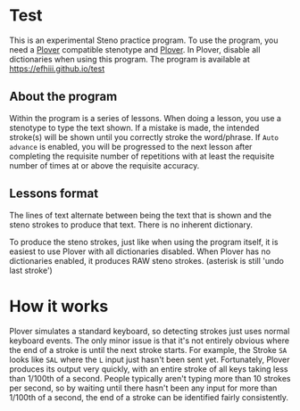 # Test

This is an experimental Steno practice program. To use the program, you need a [Plover](https://www.openstenoproject.org/plover/) compatible stenotype and [Plover](https://www.openstenoproject.org/plover/). In Plover, disable all dictionaries when using this program. The program is available at <https://efhiii.github.io/test>

## About the program

Within the program is a series of lessons. When doing a lesson, you use a stenotype to type the text shown. If a mistake is made, the intended stroke(s) will be shown until you correctly stroke the word/phrase. If `Auto advance` is enabled, you will be progressed to the next lesson after completing the requisite number of repetitions with at least the requisite number of times at or above the requisite accuracy.

## Lessons format

The lines of text alternate between being the text that is shown and the steno strokes to produce that text. There is no inherent dictionary.

To produce the steno strokes, just like when using the program itself, it is easiest to use Plover with all dictionaries disabled. When Plover has no dictionaries enabled, it produces RAW steno strokes. (asterisk is still 'undo last stroke')

# How it works

Plover simulates a standard keyboard, so detecting strokes just uses normal keyboard events. The only minor issue is that it's not entirely obvious where the end of a stroke is until the next stroke starts. For example, the Stroke `SA` looks like `SAL` where the `L` input just hasn't been sent yet. Fortunately, Plover produces its output very quickly, with an entire stroke of all keys taking less than 1/100th of a second. People typically aren't typing more than 10 strokes per second, so by waiting until there hasn't been any input for more than 1/100th of a second, the end of a stroke can be identified fairly consistently.

